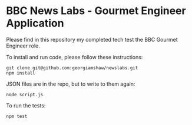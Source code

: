 # BBC News Labs - Gourmet Engineer Application

Please find in this repository my completed tech test the BBC Gourmet Engineer role.

To install and run code, please follow these instructions:

```
git clone git@github.com:georgiamshaw/newslabs.git
npm install
```

JSON files are in the repo, but to write to them again:

```
node script.js
```

To run the tests:

```
npm test 
```
